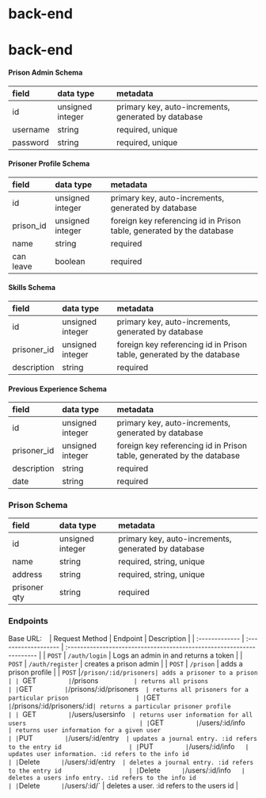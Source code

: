 # back-end

# back-end

#### Prison Admin Schema
| field    | data type        | metadata                                            |
| :------- | :--------------- | :-------------------------------------------------- |
| id       | unsigned integer | primary key, auto-increments, generated by database |
| username | string           | required, unique                                    |
| password | string           | required, unique                                    |

#### Prisoner Profile Schema
| field       | data type        | metadata                                                             |
| :---------- | :--------------- | :------------------------------------------------------------------- |
| id          | unsigned integer | primary key, auto-increments, generated by database                  |
| prison_id   | unsigned integer | foreign key referencing id in Prison table, generated by the database|
| name        | string           | required                                                             |
| can leave   | boolean          | required                                                             |

#### Skills Schema
| field       | data type        | metadata                                                             |
| :---------- | :--------------- | :------------------------------------------------------------------- |
| id          | unsigned integer | primary key, auto-increments, generated by database                  |
| prisoner_id | unsigned integer | foreign key referencing id in Prison table, generated by the database|
| description | string           | required                                                             |

#### Previous Experience Schema
| field       | data type        | metadata                                                             |
| :---------- | :--------------- | :------------------------------------------------------------------- |
| id          | unsigned integer | primary key, auto-increments, generated by database                  |
| prisoner_id | unsigned integer | foreign key referencing id in Prison table, generated by the database|
| description | string           | required                                                             |
| date        | string           | required                                                             |

### Prison Schema
| field       | data type        | metadata                                                             |
| :---------- | :--------------- | :------------------------------------------------------------------- |
| id          | unsigned integer | primary key, auto-increments, generated by database                  |
| name        | string           | required, string, unique                                             |
| address     | string           | required, string, unique                                             |
| prisoner qty| string           | required                                                             |

### Endpoints
Base URL: `
`
| Request Method | Endpoint             | Description                                                           |
| :------------- | :------------------- | :-------------------------------------------------------------------- |
| `POST`         | `/auth/login`        | Logs an admin in and returns a token                                  |
| `POST`         | `/auth/register`     | creates a prison admin                                                |
| `POST`         | `/prison`            | adds a prison profile                                                 |
| `POST`         |`/prison/:id/prisoners| adds a prisoner to a prison                                           |
| `GET`          | `/prisons`           | returns all prisons                                                   |
| `GET`          | `/prisons/:id/prisoners`   | returns all prisoners for a particular prison                   |
| `GET`          | `/prisons/:id/prisoners/:id`| returns a particular prisoner profile                          |
| `GET`          | `/users/usersinfo`   | returns user information for all users                                |
| `GET`          | `/users/:id/info`    | returns user information for a given user                             |
| `PUT`          | `/users/:id/entry`   | updates a journal entry. :id refers to the entry id                   |
| `PUT`          | `/users/:id/info`    | updates user information. :id refers to the info id                   |
| `Delete`       | `/users/:id/entry`   | deletes a journal entry. :id refers to the entry id                   |
| `Delete`       | `/users/:id/info`    | deletes a users info entry. :id refers to the info id                 |
| `Delete`       | `/users/:id/`        | deletes a user. :id refers to the users id                            |